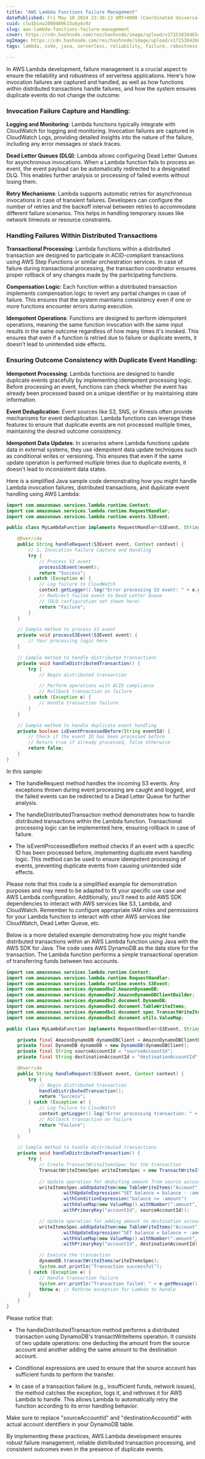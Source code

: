 ```yaml
---
title: "AWS Lambda Functions Failure Management"
datePublished: Fri May 10 2024 23:38:13 GMT+0000 (Coordinated Universal Time)
cuid: clw1binw2000409k33u6y4s9z
slug: aws-lambda-functions-failure-management
cover: https://cdn.hashnode.com/res/hashnode/image/upload/v1715383846549/0ad45a70-a988-43d4-8aa8-2cd06cdd10d0.jpeg
ogImage: https://cdn.hashnode.com/res/hashnode/image/upload/v1715384260448/859054ae-54dc-4681-97df-d20aeb6dc354.jpeg
tags: lambda, code, java, serverless, reliability, failure, robustness

---
```


In AWS Lambda development, failure management is a crucial aspect to ensure the reliability and robustness of serverless applications. Here's how invocation failures are captured and handled, as well as how functions within distributed transactions handle failures, and how the system ensures duplicate events do not change the outcome:

### Invocation Failure Capture and Handling:

**Logging and Monitoring**: Lambda functions typically integrate with CloudWatch for logging and monitoring. Invocation failures are captured in CloudWatch Logs, providing detailed insights into the nature of the failure, including any error messages or stack traces.

**Dead Letter Queues (DLQ)**: Lambda allows configuring Dead Letter Queues for asynchronous invocations. When a Lambda function fails to process an event, the event payload can be automatically redirected to a designated DLQ. This enables further analysis or processing of failed events without losing them.

**Retry Mechanisms**: Lambda supports automatic retries for asynchronous invocations in case of transient failures. Developers can configure the number of retries and the backoff interval between retries to accommodate different failure scenarios. This helps in handling temporary issues like network timeouts or resource constraints.

### Handling Failures Within Distributed Transactions

**Transactional Processing**: Lambda functions within a distributed transaction are designed to participate in ACID-compliant transactions using AWS Step Functions or similar orchestration services. In case of failure during transactional processing, the transaction coordinator ensures proper rollback of any changes made by the participating functions.

**Compensation Logic**: Each function within a distributed transaction implements compensation logic to revert any partial changes in case of failure. This ensures that the system maintains consistency even if one or more functions encounter errors during execution.

**Idempotent Operations**: Functions are designed to perform idempotent operations, meaning the same function invocation with the same input results in the same outcome regardless of how many times it's invoked. This ensures that even if a function is retried due to failure or duplicate events, it doesn't lead to unintended side effects.

### Ensuring Outcome Consistency with Duplicate Event Handling:

**Idempotent Processing**: Lambda functions are designed to handle duplicate events gracefully by implementing idempotent processing logic. Before processing an event, functions can check whether the event has already been processed based on a unique identifier or by maintaining state information.

**Event Deduplication**: Event sources like S3, SNS, or Kinesis often provide mechanisms for event deduplication. Lambda functions can leverage these features to ensure that duplicate events are not processed multiple times, maintaining the desired outcome consistency.

**Idempotent Data Updates**: In scenarios where Lambda functions update data in external systems, they use idempotent data update techniques such as conditional writes or versioning. This ensures that even if the same update operation is performed multiple times due to duplicate events, it doesn't lead to inconsistent data states.

Here is a simplified Java sample code demonstrating how you might handle Lambda invocation failures, distributed transactions, and duplicate event handling using AWS Lambda:

```Java
import com.amazonaws.services.lambda.runtime.Context;
import com.amazonaws.services.lambda.runtime.RequestHandler;
import com.amazonaws.services.lambda.runtime.events.S3Event;

public class MyLambdaFunction implements RequestHandler<S3Event, String> {

    @Override
    public String handleRequest(S3Event event, Context context) {
        // 1. Invocation Failure Capture and Handling
        try {
            // Process S3 event
            processS3Event(event);
            return "Success";
        } catch (Exception e) {
            // Log failure to CloudWatch
            context.getLogger().log("Error processing S3 event: " + e.getMessage());
            // Redirect failed event to Dead Letter Queue
            // (DLQ configuration not shown here)
            return "Failure";
        }
    }

    // Sample method to process S3 event
    private void processS3Event(S3Event event) {
        // Your processing logic here
    }

    // Sample method to handle distributed transactions
    private void handleDistributedTransaction() {
        try {
            // Begin distributed transaction

            // Perform operations with ACID compliance
            // Rollback transaction on failure
        } catch (Exception e) {
            // Handle transaction failure
        }
    }

    // Sample method to handle duplicate event handling
    private boolean isEventProcessedBefore(String eventId) {
        // Check if the event ID has been processed before
        // Return true if already processed, false otherwise
        return false;
    }
}
```

In this sample:

* The handleRequest method handles the incoming S3 events. Any exceptions thrown during event processing are caught and logged, and the failed events can be redirected to a Dead Letter Queue for further analysis.
    
* The handleDistributedTransaction method demonstrates how to handle distributed transactions within the Lambda function. Transactional processing logic can be implemented here, ensuring rollback in case of failure.
    
* The isEventProcessedBefore method checks if an event with a specific ID has been processed before, implementing duplicate event handling logic. This method can be used to ensure idempotent processing of events, preventing duplicate events from causing unintended side effects.
    

Please note that this code is a simplified example for demonstration purposes and may need to be adapted to fit your specific use case and AWS Lambda configuration. Additionally, you'll need to add AWS SDK dependencies to interact with AWS services like S3, Lambda, and CloudWatch. Remember to configure appropriate IAM roles and permissions for your Lambda function to interact with other AWS services like CloudWatch, Dead Letter Queue, etc.

Below is a more detailed example demonstrating how you might handle distributed transactions within an AWS Lambda function using Java with the AWS SDK for Java. The code uses AWS DynamoDB as the data store for the transaction. The Lambda function performs a simple transactional operation of transferring funds between two accounts.

```Java
import com.amazonaws.services.lambda.runtime.Context;
import com.amazonaws.services.lambda.runtime.RequestHandler;
import com.amazonaws.services.lambda.runtime.events.S3Event;
import com.amazonaws.services.dynamodbv2.AmazonDynamoDB;
import com.amazonaws.services.dynamodbv2.AmazonDynamoDBClientBuilder;
import com.amazonaws.services.dynamodbv2.document.DynamoDB;
import com.amazonaws.services.dynamodbv2.document.TableWriteItems;
import com.amazonaws.services.dynamodbv2.document.spec.TransactWriteItemsSpec;
import com.amazonaws.services.dynamodbv2.document.utils.ValueMap;

public class MyLambdaFunction implements RequestHandler<S3Event, String> {

    private final AmazonDynamoDB dynamoDBClient = AmazonDynamoDBClientBuilder.defaultClient();
    private final DynamoDB dynamoDB = new DynamoDB(dynamoDBClient);
    private final String sourceAccountId = "sourceAccountId";
    private final String destinationAccountId = "destinationAccountId";

    @Override
    public String handleRequest(S3Event event, Context context) {
        try {
            // Begin distributed transaction
            handleDistributedTransaction();
            return "Success";
        } catch (Exception e) {
            // Log failure to CloudWatch
            context.getLogger().log("Error processing transaction: " + e.getMessage());
            // Rollback transaction on failure
            return "Failure";
        }
    }

    // Sample method to handle distributed transactions
    private void handleDistributedTransaction() {
        try {
            // Create TransactWriteItemsSpec for the transaction
            TransactWriteItemsSpec writeItemsSpec = new TransactWriteItemsSpec();
            
            // Update operation for deducting amount from source account
            writeItemsSpec.addUpdateItem(new TableWriteItems("Account")
                    .withUpdateExpression("SET balance = balance - :amount")
                    .withConditionExpression("balance >= :amount")
                    .withValueMap(new ValueMap().withNumber(":amount", 100))
                    .withPrimaryKey("accountId", sourceAccountId));

            // Update operation for adding amount to destination account
            writeItemsSpec.addUpdateItem(new TableWriteItems("Account")
                    .withUpdateExpression("SET balance = balance + :amount")
                    .withValueMap(new ValueMap().withNumber(":amount", 100))
                    .withPrimaryKey("accountId", destinationAccountId));

            // Execute the transaction
            dynamoDB.transactWriteItems(writeItemsSpec);
            System.out.println("Transaction successful");
        } catch (Exception e) {
            // Handle transaction failure
            System.err.println("Transaction failed: " + e.getMessage());
            throw e; // Rethrow exception for Lambda to handle
        }
    }
}
```

Please notice that:

* The handleDistributedTransaction method performs a distributed transaction using DynamoDB's transactWriteItems operation. It consists of two update operations: one deducting the amount from the source account and another adding the same amount to the destination account.
    
* Conditional expressions are used to ensure that the source account has sufficient funds to perform the transfer.
    
* In case of a transaction failure (e.g., insufficient funds, network issues), the method catches the exception, logs it, and rethrows it for AWS Lambda to handle. This allows Lambda to automatically retry the function according to its error handling behavior.
    

Make sure to replace "sourceAccountId" and "destinationAccountId" with actual account identifiers in your DynamoDB table.

By implementing these practices, AWS Lambda development ensures robust failure management, reliable distributed transaction processing, and consistent outcomes even in the presence of duplicate events.